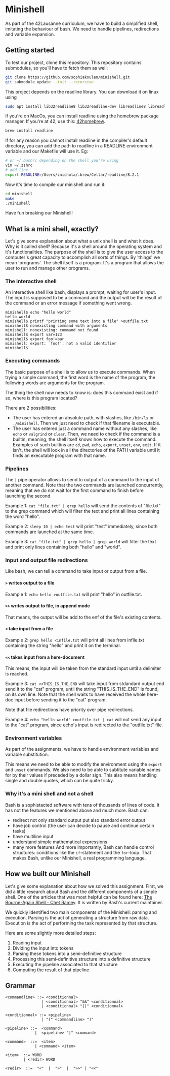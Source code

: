 # Minishell

As part of the 42Lausanne curriculum, we have to build a simplified shell,
imitating the behaviour of bash. We need to handle pipelines, redirections
and variable expansion.

## Getting started

To test our project, clone this repository. This repository contains submodules,
so you'll have to fetch them as well:
```bash
git clone https://github.com/sophiakoulen/minishell.git
git submodule update --init --recursive
```

This project depends on the readline library.
You can download it on linux using
```bash
sudo apt install lib32readline8 lib32readline-dev libreadline8 libreadline-dev
```
If you're on MacOs, you can install readline using the homebrew package manager.
If you're at 42, use this: [42homebrew](https://github.com/kube/42homebrew).
```bash
brew install readline
```

If for any reason you cannot install readline in the compiler's default directory,
you can add the path to readline in a READLINE environment variable and our
Makefile will use it.
Eg:
```bash
# or ~/.bashrc depending on the shell you're using
vim ~/.zshrc
# add line
export READLINE=/Users/znichola/.brew/Cellar/readline/8.2.1
```

Now it's time to compile our minishell and run it:
```bash
cd minishell
make
./minishell
```

Have fun breaking our Minishell!

## What is a mini shell, exactly?

Let's give some explanation about what a unix shell is and what it does.
Why is it called shell? Because it's a shell around the operating system
and it's functionalities.
The purpose of the shell is to give the user access to the computer's great
capacity to accomplish all sorts of things. By 'things' we mean 'programs'.
The shell itself is a program. It's a program that allows the user to run and
manage other programs.

### The interactive shell

An interactive shell like bash, displays a prompt, waiting for user's input.
The input is supposed to be a command and the output will be the result of the
command or an error message if something went wrong.

```
minishell$ echo "hello world"
hello world
minishell$ printf "printing some text into a file" >outfile.txt
minishell$ nonexisting command with arguments
minishell: nonexisting: command not found
minishell$ export var=123
minishell$ export foo!=bar
minishell: export: `foo!': not a valid identifier
minishell$
```

### Executing commands

The basic purpose of a shell is to allow us to execute commands.
When trying a simple command, the first word is the name of the program,
the following words are arguments for the program.

The thing the shell now needs to know is: does this command exist and if so,
where is this program located?

There are 2 possibilities:
- The user has entered an absolute path, with slashes, like `/bin/ls` or
`./minishell`. Then we just need to check if that filename is executable.
- The user has entered just a command name without any slashes, like `echo` or
`valgrind` or `clear`. Then, we need to check if the command is a builtin,
meaning, the shell itself knows how to execute the command. Examples of such
builtins are `cd`, `pwd`, `echo`, `export`, `unset`, `env`, `exit`. If it
isn't, the shell will look in all the directories of the PATH variable until
it finds an executable program with that name.

### Pipelines

The `|` pipe operator allows to send to output of a command to the input of another command.
Note that the two commands are launched concurrently, meaning that we do not wait for the first
command to finish before launching the second.

Example 1: `cat "file.txt" | grep hello` will send the contents of "file.txt" to the grep command which will filter the text and print all lines containing the word "hello".

Example 2: `sleep 10 | echo test` will print "test" immediately, since both commands are launched at the same time.

Example 3: `cat "file.txt" | grep hello | grep world` will filter the text and print only lines containing both "hello" and "world".

### Input and output file redirections

Like bash, we can tell a command to take input or output from a file.

#### `>` writes output to a file
Example 1: `echo hello >outfile.txt` will print "hello" in outfile.txt.

#### `>>` writes output to file, in append mode
That means, the output will be add to the enf of the file's existing contents.

#### `<` take input from a file
Example 2: `grep hello <infile.txt` will print all lines from infile.txt containing the string "hello" and print it on the terminal.

#### `<<` takes input from a here-document
This means, the input will be taken from the standard input until a delimiter is reached.

Example 3: `cat <<THIS_IS_THE_END` will take input from stdandard output end send it to the "cat" program, until the string "THIS_IS_THE_END" is found, on its own line.
Note that the shell waits to have received the whole here-doc input before sending it to the "cat" program.

Note that file redirections have priority over pipe redirections.

Example 4: `echo "hello world" >outfile.txt | cat` will not send any input to the "cat" program, since echo's input is redirected to the "outfile.txt" file.

### Environment variables

As part of the assignments, we have to handle environment variables and
variable substitution.

This means we need to be able to modify the environment using the `export` and
`unset` commands.
We also need to be able to subtitute variable names for by their values if
preceded by a dollar sign.
This also means handling single and double quotes, which can be quite tricky.

### Why it's a mini shell and not a shell

Bash is a sophistacted software with tens of thousands of lines of code.
It has not the features we mentioned above and much more.
Bash can:
- redirect not only standard output put also standard error output
- have job control (the user can decide to pause and continue certain tasks)
- have multiline input
- understand simple mathematical expressions
- many more features
And more importantly, Bash can handle control structures: conditions like the
`if`-statement and the `for`-loop. That makes Bash, unlike our Minishell, a
real programming language.

## How we built our Minishell

Let's give some explanation about how we solved this assignment.
First, we did a little research about Bash and the different components
of a simple shell.
One of the articles that was most helpful can be found here:
[The Bourne-Again Shell - Chet Ramey](http://aosabook.org/en/bash.html).
It is written by Bash's current maintainer.

We quickly identified two main components of the Minishell: parsing and execution.
Parsing is the act of generating a structure from raw data.
Execution is the act of performing the task represented by that structure.

Here are some slightly more detailed steps:
1. Reading input
2. Dividing the input into tokens
3. Parsing these tokens into a semi-definitive structure
4. Processing this semi-definitive structure into a definitive structure
5. Executing the pipeline associated to that structure
6. Computing the result of that pipeline

## Grammar

```ebnf
<commandline> ::= <conditionnal>
				| <conditionnal> "&&" <conditionnal>
				| <conditionnal> "||" <conditionnal>

<conditionnal> ::= <pipeline>
				| "(" <commandline> ")"

<pipeline> ::=  <command>
             |  <pipeline> "|" <command>

<command>  ::=  <item>
			 | <command> <item>

<item>  ::= WORD
		| <redir> WORD

<redir>  ::=  "<"  |  ">"  |  ">>" | "<<"
```
